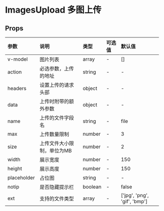 # ImagesUpload 多图上传

## Props

| 参数        | 说明                       | 类型    | 可选值 | 默认值                       |
| :---------- | :------------------------- | :------ | :----- | :--------------------------- |
| v-model     | 图片列表                   | array   | -      | []                           |
| action      | 必选参数，上传的地址       | string  | -      | -                            |
| headers     | 设置上传的请求头部         | object  | -      | -                            |
| data        | 上传时附带的额外参数       | object  | -      | -                            |
| name        | 上传的文件字段名           | string  | -      | file                         |
| max         | 上传数量限制               | number  | -      | 3                            |
| size        | 上传文件大小限制，单位为MB | number  | -      | 2                            |
| width       | 展示宽度                   | number  | -      | 150                          |
| height      | 展示高度                   | number  | -      | 150                          |
| placeholder | 占位图                     | string  | -      | -                            |
| notip       | 是否隐藏提示栏             | boolean | -      | false                        |
| ext         | 支持的文件类型             | array   | -      | ['jpg', 'png', 'gif', 'bmp'] |